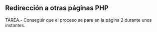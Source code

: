 ## Redirección a otras páginas PHP

TAREA.- Conseguir que el proceso se pare en la página 2 durante unos instantes.